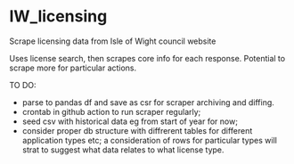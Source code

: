 # IW_licensing

Scrape licensing data from Isle of Wight council website

Uses license search, then scrapes core info for each response. Potential to scrape more for particular actions.

TO DO:

- parse to pandas df and save as csr for scraper archiving and diffing.
- crontab in github action to run scraper regularly;
- seed csv with historical data eg from start of year for now;
- consider proper db structure with diffrerent tables for different application types etc; a consideration of rows for particular types will strat to suggest what data relates to what license type.